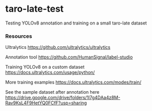 # taro-late-test
Testing YOLOv8 annotation and training on a small taro-late dataset

### Resources

Ultralytics
https://github.com/ultralytics/ultralytics

Annotation tool https://github.com/HumanSignal/label-studio

Training YOLOv8 on a custom dataset https://docs.ultralytics.com/usage/python/

More training examples https://docs.ultralytics.com/modes/train/

See the sample dataset after annotation here https://drive.google.com/drive/folders/1l7g4DAa4z8M-Rav9KsL4F9HetYQ0FCfF?usp=sharing